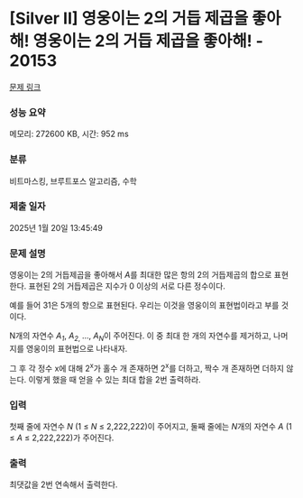 # [Silver II] 영웅이는 2의 거듭 제곱을 좋아해! 영웅이는 2의 거듭 제곱을 좋아해! - 20153 

[문제 링크](https://www.acmicpc.net/problem/20153) 

### 성능 요약

메모리: 272600 KB, 시간: 952 ms

### 분류

비트마스킹, 브루트포스 알고리즘, 수학

### 제출 일자

2025년 1월 20일 13:45:49

### 문제 설명

<p>영웅이는 2의 거듭제곱을 좋아해서 <em>A</em>를 최대한 많은 항의 2의 거듭제곱의 합으로 표현한다. 표현된 2의 거듭제곱은 지수가 0 이상의 서로 다른 정수이다.</p>

<p>예를 들어 31은 5개의 항으로 표현된다. 우리는 이것을 영웅이의 표현법이라고 부를 것이다.</p>

<p>N개의 자연수 <em>A<sub>1</sub></em>, <em>A</em><sub><em>2</em>, </sub>..., <em>A<sub>N</sub></em>이 주어진다. 이 중 최대 한 개의 자연수를 제거하고, 나머지를 영웅이의 표현법으로 나타내자.</p>

<p>그 후 각 정수 x에 대해 2<sup>x</sup>가 홀수 개 존재하면 2<sup>x</sup>를 더하고, 짝수 개 존재하면 더하지 않는다. 이렇게 했을 때 얻을 수 있는 최대 합을 2번 출력하라.</p>

### 입력 

 <p>첫째 줄에 자연수 <em>N </em>(1 ≤ <em>N</em> ≤ 2,222,222)이 주어지고, 둘째 줄에는 <em>N</em>개의 자연수 <em>A </em>(1 ≤ <em>A</em> ≤ 2,222,222)가 주어진다.</p>

### 출력 

 <p>최댓값을 2번 연속해서 출력한다.</p>

